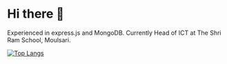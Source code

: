 # Hi there 👋

Experienced in express.js and MongoDB.
Currently Head of ICT at The Shri Ram School, Moulsari.

<!-- [![Ritwic's GitHub stats](https://github-readme-stats.vercel.app/api?username=raptor1820&show_icons=true&count_private=true&theme=radical)](https://github.com/anuraghazra/github-readme-stats)
-->
[![Top Langs](https://github-readme-stats.vercel.app/api/top-langs/?username=raptor1820&theme=radical)](https://github.com/anuraghazra/github-readme-stats)

<!-- ![GitHub Snake Light](github-user-contribution.svg) -->
<!--
**raptor1820/raptor1820** is a ✨ _special_ ✨ repository because its `README.md` (this file) appears on your GitHub profile.

Here are some ideas to get you started:

- 🔭 I’m currently working on ...
- 🌱 I’m currently learning ...
- 👯 I’m looking to collaborate on ...
- 🤔 I’m looking for help with ...
- 💬 Ask me about ...
- 📫 How to reach me: ...
- 😄 Pronouns: ...
- ⚡ Fun fact: ...
-->
